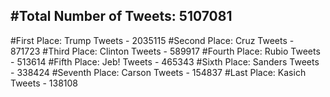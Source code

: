 #Total Number of Tweets: 5107081 
---
#First Place: Trump Tweets - 2035115
#Second Place: Cruz Tweets - 871723
#Third Place: Clinton Tweets - 589917
#Fourth Place: Rubio Tweets - 513614
#Fifth Place: Jeb! Tweets - 465343
#Sixth Place: Sanders Tweets - 338424
#Seventh Place: Carson Tweets - 154837
#Last Place: Kasich Tweets - 138108
